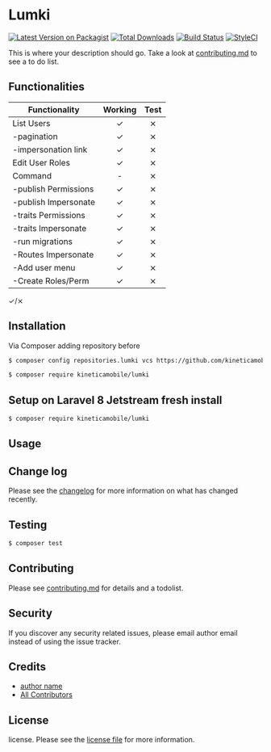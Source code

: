 # Lumki

[![Latest Version on Packagist][ico-version]][link-packagist]
[![Total Downloads][ico-downloads]][link-downloads]
[![Build Status][ico-travis]][link-travis]
[![StyleCI][ico-styleci]][link-styleci]

This is where your description should go. Take a look at [contributing.md](contributing.md) to see a to do list.

## Functionalities

| Functionality         | Working | Test  |
| --------------------- |:-------------:|:-----:|
| List Users            | ✓       | ⨯     |
| -pagination           | ✓       | ⨯     |
| -impersonation link   | ✓       | ⨯     |
| Edit User Roles       | ✓       | ⨯     |
| Command               | -       | ⨯     |
| -publish Permissions  | ✓       | ⨯     |
| -publish Impersonate  | ✓       | ⨯     |
| -traits Permissions   | ✓       | ⨯     |
| -traits Impersonate   | ✓       | ⨯     |
| -run migrations       | ✓       | ⨯     |
| -Routes Impersonate   | ✓       | ⨯     |
| -Add user menu        | ✓       | ⨯     |
| -Create Roles/Perm    | ✓       | ⨯     |

✓/⨯

## Installation

Via Composer adding repository before

``` bash
$ composer config repositories.lumki vcs https://github.com/kineticamobile/lumki
```

``` bash
$ composer require kineticamobile/lumki
```

## Setup on Laravel 8 Jetstream fresh install

``` bash
$ composer require kineticamobile/lumki
```

## Usage

## Change log

Please see the [changelog](changelog.md) for more information on what has changed recently.

## Testing

``` bash
$ composer test
```

## Contributing

Please see [contributing.md](contributing.md) for details and a todolist.

## Security

If you discover any security related issues, please email author email instead of using the issue tracker.

## Credits

- [author name][link-author]
- [All Contributors][link-contributors]

## License

license. Please see the [license file](license.md) for more information.

[ico-version]: https://img.shields.io/packagist/v/kineticamobile/lumki.svg?style=flat-square
[ico-downloads]: https://img.shields.io/packagist/dt/kineticamobile/lumki.svg?style=flat-square
[ico-travis]: https://img.shields.io/travis/kineticamobile/lumki/master.svg?style=flat-square
[ico-styleci]: https://styleci.io/repos/12345678/shield

[link-packagist]: https://packagist.org/packages/kineticamobile/lumki
[link-downloads]: https://packagist.org/packages/kineticamobile/lumki
[link-travis]: https://travis-ci.org/kineticamobile/lumki
[link-styleci]: https://styleci.io/repos/12345678
[link-author]: https://github.com/kineticamobile
[link-contributors]: ../../contributors
